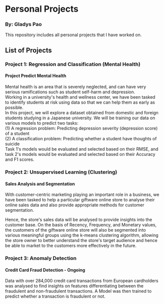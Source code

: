 # Personal Projects
### By: Gladys Pao
This repository includes all personal projects that I have worked on.

## List of Projects

### Project 1: Regression and Classification (Mental Health)
#### Project Predict Mental Health
Mental health is an area that is severely neglected, and can have very serious ramifications such as student self-harm and depression.<br>
Working in a university's health and wellness center, we have been tasked to identify students at risk using data so that we can help them as early as possible.<br>
In this project, we will explore a dataset obtained from domestic and foreign students studying in a Japanese university. We will be training our data on various models to predict two tasks:<br>
(1) A regression problem: Predicting depression severity (depression score) of a student<br>
(2) A classification problem: Predicting whether a student have thoughts of suicide<br>
Task 1's models would be evaluated and selected based on their RMSE, and task 2's models would be evaluated and selected based on their Accuracy and F1 scores.

### Project 2: Unsupervised Learning (Clustering)
#### Sales Analysis and Segmentation
With customer-centric marketing playing an important role in a business, we have been tasked to help a particular giftware online store to analyse their online sales data and also provide appropriate methods for customer segmentation. 

Hence, the store's sales data will be analysed to provide insights into the customer base. On the basis of Recency, Frequency, and Monetary values, the customers of the giftware online store will also be segmented into various meaningful groups using the k-means clustering algorithm, allowing the store owner to better understand the store's target audience and hence be able to market to the customers more effectively in the future. 

### Project 3: Anomaly Detection
#### Credit Card Fraud Detection - Ongoing
Data with over 284,000 credit card transactions from European cardholders was analysed to find insights on features differentiating between the fraudulent and non-fraudulent transactions. A Model was then trained to predict whether a transaction is fraudulent or not.


